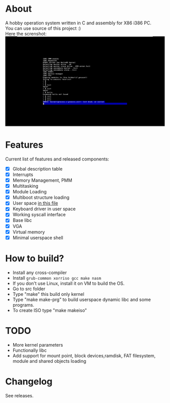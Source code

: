 # About
A hobby operation system written in C and assembly for X86 i386 PC.<br>
You can use source of this project :)<br>
Here the screnshot:<br>
![alt text](screenshot.png)
# Features
Current list of features and released components:
- [x] Global description table
- [x] Interrupts
- [x] Memory Management, PMM
- [x] Multitasking
- [x] Module Loading
- [x] Multiboot structure loading
- [x] User space [in this file](arch/x86/gdtfl.asm)
- [x] Keyboard driver in user space
- [x] Working syscall interface
- [x] Base libc
- [x] VGA
- [x] Virtual memory
- [x] Minimal userspace shell

# How to build?
- Install any cross-compiler
- Install ```grub-common xorriso gcc make nasm```
- If you don't use Linux, install it on VM to build the OS.
- Go to src folder
- Type "make" this build only kernel
- Type "make make-prg" to build userspace dynamic libc and some programs.
- To create ISO type "make makeiso"
# TODO
- More kernel parameters
- Functionally libc
- Add support for mount point, block devices,ramdisk, FAT filesystem, module and shared objects loading
# Changelog
See releases.